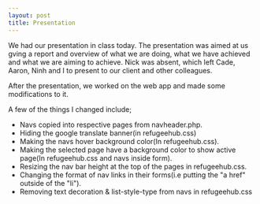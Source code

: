 ```yaml
---
layout: post
title: Presentation
---
```

We had our presentation in class today. The presentation was aimed at us gving a report and overview of what we are doing, what we have achieved and what we are aiming to achieve. 
Nick was absent, which left Cade, Aaron, Ninh and I to present to our client and other colleagues.

After the presentation, we worked on the web app and made some modifications to it. 

A few  of the things I changed include;

<ul>
<li>Navs copied into respective pages from navheader.php.</li>

<li>Hiding the google translate banner(in refugeehub.css)</li>

<li>Making the navs hover background color(In refugeehub.css).</li>

<li>Making the selected page have a background color to show active page(In refugeehub.css and navs inside form).</li>

<li>Resizing the nav bar height at the top of the pages in refugeehub.css.</li>

<li>Changing the format of nav links in their forms(i.e putting the "a href" outside of the "li").</li>

<li>Removing text decoration & list-style-type from navs in refugeehub.css</li>
</ul>